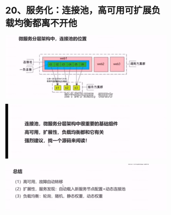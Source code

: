 # 20、服务化：连接池，高可用可扩展负载均衡都离不开他

![1656251635475](20、服务化：连接池，高可用可扩展负载均衡都离不开他.assets/1656251635475.png)

 

![1656252188803](20、服务化：连接池，高可用可扩展负载均衡都离不开他.assets/1656252188803.png)





![1656252207067](20、服务化：连接池，高可用可扩展负载均衡都离不开他.assets/1656252207067.png)






